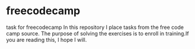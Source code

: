 # freecodecamp
task for freecodecamp
In this repository I place tasks from the free code camp source. The purpose of solving the exercises is to enroll in training.If you are reading this, I hope I will.
